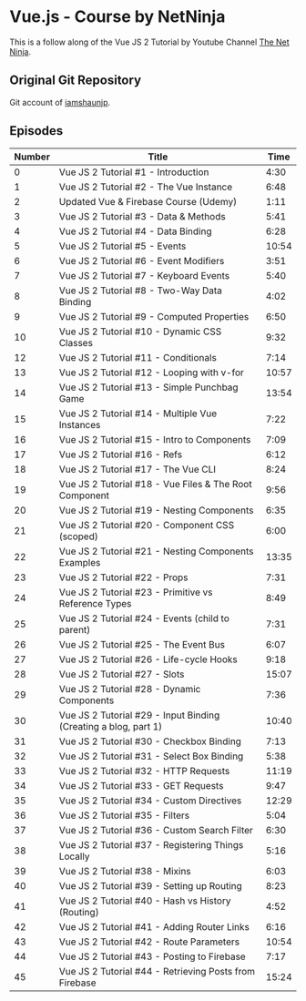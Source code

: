 # Vue.js - Course by NetNinja

This is a follow along of the Vue JS 2 Tutorial by Youtube Channel [The Net Ninja](https://www.youtube.com/channel/UCW5YeuERMmlnqo4oq8vwUpg).

## Original Git Repository

Git account of [iamshaunjp](https://github.com/iamshaunjp/vuejs-playlist).

## Episodes

| 	 Number	| 	Title	|	Time 	|
| 	 --------	| 	--------	|	-------- 	|
| 	0	| 	Vue JS 2 Tutorial #1 - Introduction	|	4:30	|
| 	1	| 	Vue JS 2 Tutorial #2 - The Vue Instance	|	6:48	|
| 	2	| 	Updated Vue & Firebase Course (Udemy)	|	1:11	|
| 	3	| 	Vue JS 2 Tutorial #3 - Data & Methods	|	5:41	|
| 	4	| 	Vue JS 2 Tutorial #4 - Data Binding	|	6:28	|
| 	5	| 	Vue JS 2 Tutorial #5 - Events	|	10:54	|
| 	6	| 	Vue JS 2 Tutorial #6 - Event Modifiers	|	3:51	|
| 	7	| 	Vue JS 2 Tutorial #7 - Keyboard Events	|	5:40	|
| 	8	| 	Vue JS 2 Tutorial #8 - Two-Way Data Binding	|	4:02	|
| 	9	| 	Vue JS 2 Tutorial #9 - Computed Properties	|	6:50	|
| 	10	| 	Vue JS 2 Tutorial #10 - Dynamic CSS Classes	|	9:32	|
| 	12	| 	Vue JS 2 Tutorial #11 - Conditionals	|	7:14	|
| 	13	| 	Vue JS 2 Tutorial #12 - Looping with v-for	|	10:57	|
| 	14	| 	Vue JS 2 Tutorial #13 - Simple Punchbag Game	|	13:54	|
| 	15	| 	Vue JS 2 Tutorial #14 - Multiple Vue Instances	|	7:22	|
| 	16	| 	Vue JS 2 Tutorial #15 - Intro to Components	|	7:09	|
| 	17	| 	Vue JS 2 Tutorial #16 - Refs	|	6:12	|
| 	18	| 	Vue JS 2 Tutorial #17 - The Vue CLI	|	8:24	|
| 	19	| 	Vue JS 2 Tutorial #18 - Vue Files & The Root Component	|	9:56	|
| 	20	| 	Vue JS 2 Tutorial #19 - Nesting Components	|	6:35	|
| 	21	| 	Vue JS 2 Tutorial #20 - Component CSS (scoped)	|	6:00	|
| 	22	| 	Vue JS 2 Tutorial #21 - Nesting Components Examples	|	13:35	|
| 	23	| 	Vue JS 2 Tutorial #22 - Props	|	7:31	|
| 	24	| 	Vue JS 2 Tutorial #23 - Primitive vs Reference Types	|	8:49	|
| 	25	| 	Vue JS 2 Tutorial #24 - Events (child to parent)	|	7:31	|
| 	26	| 	Vue JS 2 Tutorial #25 - The Event Bus	|	6:07	|
| 	27	| 	Vue JS 2 Tutorial #26 - Life-cycle Hooks	|	9:18	|
| 	28	| 	Vue JS 2 Tutorial #27 - Slots	|	15:07	|
| 	29	| 	Vue JS 2 Tutorial #28 - Dynamic Components	|	7:36	|
| 	30	| 	Vue JS 2 Tutorial #29 - Input Binding (Creating a blog, part 1)	|	10:40	|
| 	31	| 	Vue JS 2 Tutorial #30 - Checkbox Binding	|	7:13	|
| 	32	| 	Vue JS 2 Tutorial #31 - Select Box Binding	|	5:38	|
| 	33	| 	Vue JS 2 Tutorial #32 - HTTP Requests	|	11:19	|
| 	34	| 	Vue JS 2 Tutorial #33 - GET Requests	|	9:47	|
| 	35	| 	Vue JS 2 Tutorial #34 - Custom Directives	|	12:29	|
| 	36	| 	Vue JS 2 Tutorial #35 - Filters	|	5:04	|
| 	37	| 	Vue JS 2 Tutorial #36 - Custom Search Filter	|	6:30	|
| 	38	| 	Vue JS 2 Tutorial #37 - Registering Things Locally	|	5:16	|
| 	39	| 	Vue JS 2 Tutorial #38 - Mixins	|	6:03	|
| 	40	| 	Vue JS 2 Tutorial #39 - Setting up Routing	|	8:23	|
| 	41	| 	Vue JS 2 Tutorial #40 - Hash vs History (Routing)	|	4:52	|
| 	42	| 	Vue JS 2 Tutorial #41 - Adding Router Links	|	6:16	|
| 	43	| 	Vue JS 2 Tutorial #42 - Route Parameters	|	10:54	|
| 	44	| 	Vue JS 2 Tutorial #43 - Posting to Firebase	|	7:17	|
| 	45	| 	Vue JS 2 Tutorial #44 - Retrieving Posts from Firebase	|	15:24	|